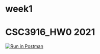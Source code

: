 # week1
# CSC3916_HW0 2021
[![Run in Postman](https://run.pstmn.io/button.svg)](https://app.getpostman.com/run-collection/5319a0e7b54f64d401d3#?env%5BCSC3916_HW0%5D=W3sia2V5IjoiYm9va190aXRsZSIsInZhbHVlIjoiIiwiZW5hYmxlZCI6dHJ1ZX0seyJrZXkiOiJpZCIsInZhbHVlIjoiIiwiZW5hYmxlZCI6dHJ1ZX1d)